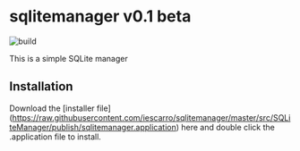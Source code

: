 # sqlitemanager v0.1 beta

![build](https://travis-ci.org/iescarro/sqlitemanager.svg?branch=master)

This is a simple SQLite manager

## Installation
Download the [installer file] (https://raw.githubusercontent.com/iescarro/sqlitemanager/master/src/SQLiteManager/publish/sqlitemanager.application) here and double click the .application file to install.